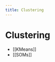 ```yaml
---
title: Clustering
---
```


# Clustering
- [[KMeans]]
- [[SOMs]]




























































